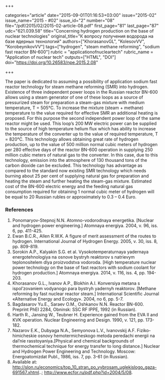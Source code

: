 +++

categories="article"
date="2015-09-01T01:16:53+03:00"
issue="2015-02"
issue_name="2015 - #02"
issue_id="2"
number="08"
file="/pdf/2015/02/2015-02-article-08.pdf"
first_page="81"
last_page="87"
udc="621.039.58"
title="Concerning hydrogen production on the base of nuclear technologies"
original_title="К вопросу получения водорода на базе ядерных технологий"
authors=["KhorasanovGL", "KolesovVV", "KorobeynikovVV"]
tags=["hydrogen", "steam methane reforming", "sodium fast reactor BN-600"]
rubric = "applicationofnucleartech"
rubric_name = "Application of nuclear tech"
outputs=["HTML", "DOI"]
doi="https://doi.org/10.26583/npe.2015.2.08"

+++

The paper is dedicated to assuming a possibility of application sodium fast reactor technology for steam methane reforming (SMR) into hydrogen. Existence of three independent power loops in the Russian reactor BN-600 allows using a steam generator of one of these loops as a source of pressurized steam for preparation a steam-gas mixture with medium temperature, T = 505°С. To increase the mixture (steam + methane) temperature to the value required for effective SMR an additional heating is proposed. For this purpose the second independent power loop of the same reactor might be used. This loop’s 200 MW electric power can be supplied to the source of high temperature helium flux which has ability to increase the temperature of the converter up to the value of required temperature, T = 820°С. This technology allows obtaining great rate of hydrogen production, up to the value of 500 million normal cubic meters of hydrogen per 280 effective days of the reactor BN-600 operation in supplying 250 million cubic meters of natural gas to the converter. In this case, due to this technology, emission into the atmosphere of 130 thousand tons of the carbon dioxide can be excluded. This technology has advantage as compared to the standard now existing SMR technology which needs burning about 25 per cent of supplying natural gas for preparation and heating the steam and further heating the steam-gas mixture. Estimated cost of the BN-600 electric energy and the feeding natural gas consumption required for obtaining 1 normal cubic meter of hydrogen will be equal to 20 Russian rubles or approximately to 0.3 – 0.4 Euro.

### References

1. Ponomaryov-Stepnoj N.N. Atomno-vodorodnaya energetika. [Nuclear and hydrogen power engineering.] Atomnaya energiya. 2004, v. 96, iss. 6, pp. 411-425.
2. Ewan B.C.R., Allen R.W.K. A figure of merit assessment of the routes to hydrogen. International Journal of Hydrogen Energy. 2005, v. 30, iss. 8, pp. 809-819.
3. Sorokin A.P., Kalyakin S.G. et al. Vysokotemperaturnaya yadernaya energotehnologiya na osnove bystryh reaktorov s natrievym teplonositelem dlya proizvodstva vodoroda. [High temperature nuclear power technology on the base of fast reactors with sodium coolant for hydrogen production.] Atomnaya energiya. 2014, v. 116, iss. 4, pp. 194-203.
4. Khorasanov G.L., Ivanov A.P., Blokhin A.I. Konversiya metana s ispol’zovaniem vodyanogo para bystryh yadernyh reaktorov. [Methane reforming by fast nuclear reactor steam.] International Scientific Journal «Alternative Energy and Ecology». 2004, no 6, pp. 5-7.
5. Bagdasarov Yu.E., Saraev O.M., Oshkanov N.N. Reactor BN-600. Preprint PhEI 2284, Obninsk: SSC RF IPPE, 1992 (in Russian).
6. Harth R., Jansing W., Teubner H. Experience gained from the EVA II and KVK operation. Nuclear Engineering and Design. 1990, v. 121, pp. 173-182.
7. Nazarov E.K., Dubyaga N.A., Semyonova L.V., Ivanovskij A.F. Fiziko-himicheskie osnovy hemotermicheskogo metoda peredachi energii na dal’nie rasstoyaniya.[Physical and chemical backgrounds of thermochemical technique for energy transfer to long distance.] Nuclear and Hydrogen Power Engineering and Technology. Moscow: Energoatomizdat Publ., 1986, iss. 7, pp. 3-61 (in Russian).
8. Available at: http://slon.ru/economics/top_10_stran_po_vybrosam_uglekislogo_gaza-691567.xhtml..; http://www.ecfor.ru/pdf.php?id=2004/5/08.